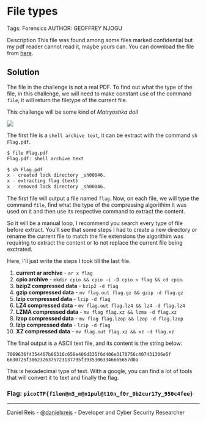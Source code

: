 # File types
Tags: Forensics
AUTHOR: GEOFFREY NJOGU

Description
This file was found among some files marked confidential but my pdf reader cannot read it, maybe yours can.
You can download the file from [here](Flag.pdf).

## Solution

The file in the challenge is not a real PDF. To find out what the type of the file, in this challenge, we will need to make constant use of the command `file`, it will return the filetype of the current file. 

This challenge will be some kind of *Matryoshka doll*

![](https://upload.wikimedia.org/wikipedia/commons/thumb/7/71/Russian-Matroshka.jpg/200px-Russian-Matroshka.jpg)

The first file is a `shell archive text`, it can be extract with the command `sh Flag.pdf`.

```bash
$ file Flag.pdf
Flag.pdf: shell archive text

$ sh Flag.pdf
x - created lock directory _sh00046.
x - extracting flag (text)
x - removed lock directory _sh00046.
```

The first file will output a file named `flag`. Now, on each file, we will type the command `file`, find what the type of the compressing algorithim it was used on it and then use its respective command to extract the content.

So it will be a manual loop, I recommend you search every type of file before extract. You'll see that some steps I had to create a new directory or rename the current file to match the file extensions the algorithim was requiring to extract the content or to not replace the current file being exctrated.

Here, I'll just write the steps I took till the last file.

1. **current ar archive** - `ar x flag `
2. **cpio archive** - `mkdir cpio && cpio -i -D cpio < flag && cd cpio`.
3. **bzip2 compressed data** - `bzip2 -d flag` 
4. **gzip compressed data** - `mv flag.out flag.gz && gzip -d flag.gz`
5. **lzip compressed data** - `lzip -d flag`
6. **LZ4 compressed data** - `mv flag.out flag.lz4 && lz4 -d flag.lz4`
7. **LZMA compressed data** - `mv flag flag.xz && lzma -d flag.xz`
8. **lzop compressed data** - `mv flag flag.lzop && lzop -d flag.lzop`
9. **lzip compressed data** - `lzip -d flag`
10. **XZ compressed data** - `mv flag.out flag.xz && xz -d flag.xz`

The final output is a ASCII text file, and its content is the string below:

```
7069636f4354467b66316c656e406d335f6d406e3170756c407431306e5f
6630725f3062326375723137795f39353063346665657d0a
```

This is hexadecimal type of text. With a google, you can find a lot of tools that will convert it to text and finally the flag.

### Flag: `picoCTF{f1len@m3_m@n1pul@t10n_f0r_0b2cur17y_950c4fee}`

---
Daniel Reis - [@danielxreis](https://twitter.com/DanielXReis) - Developer and Cyber Security Researcher

